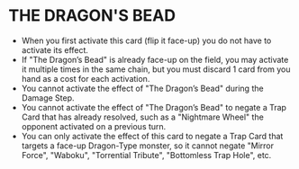 # THE DRAGON'S BEAD

*   When you first activate this card (flip it face-up) you do not have to activate its effect.
*   If "The Dragon’s Bead" is already face-up on the field, you may activate it multiple times in the same chain, but you must discard 1 card from you hand as a cost for each activation.
*   You cannot activate the effect of "The Dragon’s Bead" during the Damage Step.
*   You cannot activate the effect of "The Dragon’s Bead" to negate a Trap Card that has already resolved, such as a "Nightmare Wheel" the opponent activated on a previous turn.
*   You can only activate the effect of this card to negate a Trap Card that targets a face-up Dragon-Type monster, so it cannot negate "Mirror Force", "Waboku", "Torrential Tribute", "Bottomless Trap Hole", etc.
